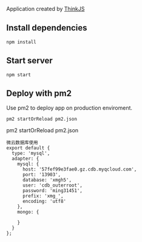 
Application created by [ThinkJS](http://www.thinkjs.org)

## Install dependencies

```
npm install
```

## Start server

```
npm start
```

## Deploy with pm2

Use pm2 to deploy app on production enviroment.

```
pm2 startOrReload pm2.json
```
pm2 startOrReload pm2.json
```
微云数据库使用
export default {
  type: 'mysql',
  adapter: {
    mysql: {
      host: '57fef99e3fae0.gz.cdb.myqcloud.com',
      port: '13903',
      database: 'xmgh5',
      user: 'cdb_outerroot',
      password: 'ming31451',
      prefix: 'xmg_',
      encoding: 'utf8'
    },
    mongo: {

    }
  }
};
